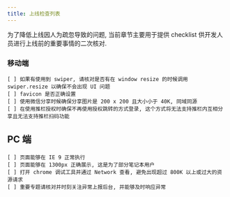 ```yaml
---
title: 上线检查列表
---
```


为了降低上线因人为疏忽导致的问题, 当前章节主要用于提供 checklist 供开发人员进行上线前的重要事情的二次核对.

### 移动端

    [ ] 如果有使用到 swiper, 请核对是否有在 window resize 的时候调用 swiper.resize 以确保不会出现 UI 问题
    [ ] favicon 是否正确设置
    [ ] 使用微信分享时候确保分享图片是 200 x 200 且大小小于 40K, 同域同源
    [ ] 在使用推栏授权时确保不再使用授权跳转的方式登录, 这个方式将无法支持推栏内互相分享且无法支持推栏扫码功能

## PC 端

    [ ] 页面能够在 IE 9 正常执行
    [ ] 页面能够在 1300px 正确展示, 这是为了部分笔记本用户
    [ ] 打开 chrome 调试工具并通过 Network 查看, 避免出现超过 800K 以上或过大的资源请求
    [ ] 重要专题请核对并时刻关注异常上报后台, 并能够及时响应异常 
